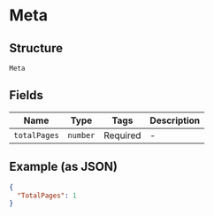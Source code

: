 
# Meta

## Structure

`Meta`

## Fields

| Name | Type | Tags | Description |
|  --- | --- | --- | --- |
| `totalPages` | `number` | Required | - |

## Example (as JSON)

```json
{
  "TotalPages": 1
}
```

